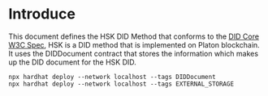 # Introduce
This document defines the HSK DID Method that conforms to the [DID Core W3C Spec](https://www.w3.org/TR/did-core), HSK is a DID method that is implemented on Platon blockchain. 
It uses the DIDDocument contract that stores the information which makes up the DID document for the HSK DID. 

```shell
npx hardhat deploy --network localhost --tags DIDDocument
npx hardhat deploy --network localhost --tags EXTERNAL_STORAGE
```